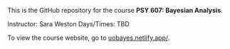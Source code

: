 This is the GitHub repository for the course **PSY 607: Bayesian Analysis**. 

Instructor: Sara Weston
Days/Times: TBD

To view the course website, go to [uobayes.netlify.app/](https://uobayes.netlify.app/).
